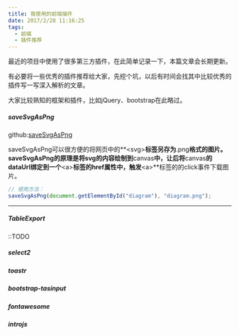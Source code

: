 ```yaml
---
title: 我使用的前端插件
date: 2017/2/28 11:16:25
tags:
  - 前端
  - 插件推荐
---
```

最近的项目中使用了很多第三方插件，在此简单记录一下，本篇文章会长期更新。

有必要将一些优秀的插件推荐给大家，先挖个坑，以后有时间会找其中比较优秀的插件写一写深入解析的文章。

大家比较熟知的框架和插件，比如jQuery、bootstrap在此略过。

##### saveSvgAsPng
github:[saveSvgAsPng](https://github.com/exupero/saveSvgAsPng)

saveSvgAsPng可以很方便的将网页中的**&lt;svg>**标签另存为**.png**格式的图片。saveSvgAsPng的原理是将svg的内容绘制到**canvas**中，让后将**canvas**的dataUrl绑定到一个**&lt;a>**标签的href属性中，触发**&lt;a>**标签的的click事件下载图片。

``` js
// 使用方法：
saveSvgAsPng(document.getElementById("diagram"), "diagram.png");
```

***

##### TableExport
::TODO

##### select2

##### toastr

##### bootstrap-tasinput

##### fontawesome

##### introjs
